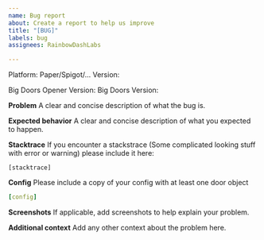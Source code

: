 ```yaml
---
name: Bug report
about: Create a report to help us improve
title: "[BUG]"
labels: bug
assignees: RainbowDashLabs

---
```


Platform: Paper/Spigot/...
Version:

Big Doors Opener Version:
Big Doors Version:

**Problem**
A clear and concise description of what the bug is.

**Expected behavior**
A clear and concise description of what you expected to happen.

**Stacktrace**
If you encounter a stackstrace (Some complicated looking stuff with error or warning) please include it here:
```
[stacktrace]
```

**Config**
Please include a copy of your config with at least one door object
```yaml
[config]
```

**Screenshots**
If applicable, add screenshots to help explain your problem.

**Additional context**
Add any other context about the problem here.
